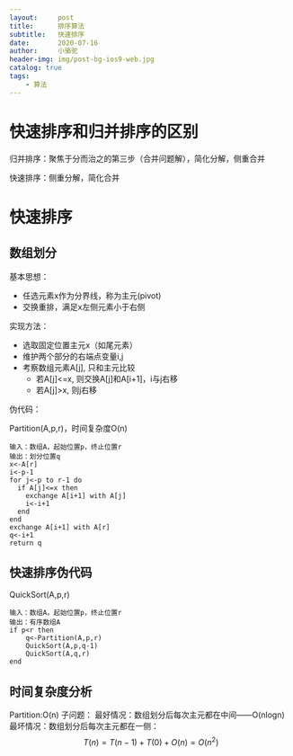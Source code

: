 ```yaml
---
layout:     post
title:      排序算法
subtitle:   快速排序
date:       2020-07-16
author:     小骆驼
header-img: img/post-bg-ios9-web.jpg
catalog: true
tags:
    - 算法
---
```

# 快速排序和归并排序的区别
归并排序：聚焦于分而治之的第三步（合并问题解），简化分解，侧重合并


快速排序：侧重分解，简化合并

# 快速排序
## 数组划分
基本思想：
- 任选元素x作为分界线，称为主元(pivot)
- 交换重排，满足x左侧元素小于右侧

实现方法：
- 选取固定位置主元x（如尾元素）
- 维护两个部分的右端点变量i,j
- 考察数组元素A[j], 只和主元比较
  - 若A[j]<=x, 则交换A[j]和A[i+1]，i与j右移
  - 若A[j]>x, 则j右移

伪代码：

Partition(A,p,r)，时间复杂度O(n)
```
输入：数组A，起始位置p，终止位置r
输出：划分位置q
x<-A[r]
i<-p-1
for j<-p to r-1 do
  if A[j]<=x then
    exchange A[i+1] with A[j]
    i<-i+1
  end
end
exchange A[i+1] with A[r]
q<-i+1
return q
```
## 快速排序伪代码
QuickSort(A,p,r)
```
输入：数组A，起始位置p，终止位置r
输出：有序数组A
if p<r then
    q<-Partition(A,p,r)
    QuickSort(A,p,q-1)
    QuickSort(A,q,r)
end
```
## 时间复杂度分析
Partition:O(n)
子问题：
最好情况：数组划分后每次主元都在中间——O(nlogn)
最坏情况：数组划分后每次主元都在一侧：$$T(n) = T(n-1)+T(0)+O(n) = O(n^2)$$
